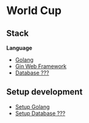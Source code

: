 # World Cup

## Stack

**Language**
- [Golang](https://go.dev/)
- [Gin Web Framework](https://gin-gonic.com/)
- [Database ???]()

## Setup development
- [Setup Golang](https://www.practical-go-lessons.com/chap-4-setup-your-dev-environment)
- [Setup Database ???]()
